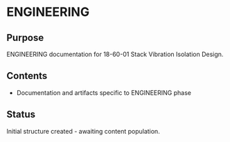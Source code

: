 # ENGINEERING

## Purpose
ENGINEERING documentation for 18-60-01 Stack Vibration Isolation Design.

## Contents
- Documentation and artifacts specific to ENGINEERING phase

## Status
Initial structure created - awaiting content population.
